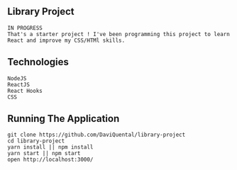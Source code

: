 ## Library Project

    IN PROGRESS
    That's a starter project ! I've been programming this project to learn React and improve my CSS/HTMl skills.
    


## Technologies
    NodeJS
    ReactJS
    React Hooks
    CSS

## Running The Application

    git clone https://github.com/DaviQuental/library-project
    cd library-project
    yarn install || npm install
    yarn start || npm start
    open http://localhost:3000/
